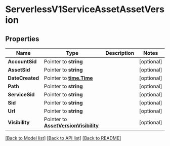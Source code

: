 # ServerlessV1ServiceAssetAssetVersion

## Properties

Name | Type | Description | Notes
------------ | ------------- | ------------- | -------------
**AccountSid** | Pointer to **string** |  | [optional] 
**AssetSid** | Pointer to **string** |  | [optional] 
**DateCreated** | Pointer to [**time.Time**](time.Time.md) |  | [optional] 
**Path** | Pointer to **string** |  | [optional] 
**ServiceSid** | Pointer to **string** |  | [optional] 
**Sid** | Pointer to **string** |  | [optional] 
**Url** | Pointer to **string** |  | [optional] 
**Visibility** | Pointer to [**AssetVersionVisibility**](asset_version_visibility.md) |  | [optional] 

[[Back to Model list]](../README.md#documentation-for-models) [[Back to API list]](../README.md#documentation-for-api-endpoints) [[Back to README]](../README.md)


